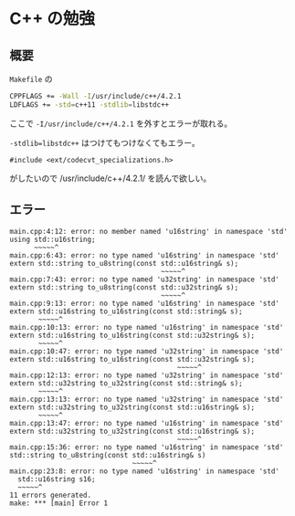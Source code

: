 C++ の勉強
==============

## 概要

`Makefile` の

``` sh
CPPFLAGS += -Wall -I/usr/include/c++/4.2.1
LDFLAGS += -std=c++11 -stdlib=libstdc++
```

ここで `-I/usr/include/c++/4.2.1` を外すとエラーが取れる。

`-stdlib=libstdc++` はつけてもつけなくてもエラー。


```
#include <ext/codecvt_specializations.h>
```
がしたいので /usr/include/c++/4.2.1/ を読んで欲しい。


## エラー

```
main.cpp:4:12: error: no member named 'u16string' in namespace 'std'
using std::u16string;
      ~~~~~^
main.cpp:6:43: error: no type named 'u16string' in namespace 'std'
extern std::string to_u8string(const std::u16string& s);
                                     ~~~~~^
main.cpp:7:43: error: no type named 'u32string' in namespace 'std'
extern std::string to_u8string(const std::u32string& s);
                                     ~~~~~^
main.cpp:9:13: error: no type named 'u16string' in namespace 'std'
extern std::u16string to_u16string(const std::string& s);
       ~~~~~^
main.cpp:10:13: error: no type named 'u16string' in namespace 'std'
extern std::u16string to_u16string(const std::u32string& s);
       ~~~~~^
main.cpp:10:47: error: no type named 'u32string' in namespace 'std'
extern std::u16string to_u16string(const std::u32string& s);
                                         ~~~~~^
main.cpp:12:13: error: no type named 'u32string' in namespace 'std'
extern std::u32string to_u32string(const std::string& s);
       ~~~~~^
main.cpp:13:13: error: no type named 'u32string' in namespace 'std'
extern std::u32string to_u32string(const std::u16string& s);
       ~~~~~^
main.cpp:13:47: error: no type named 'u16string' in namespace 'std'
extern std::u32string to_u32string(const std::u16string& s);
                                         ~~~~~^
main.cpp:15:36: error: no type named 'u16string' in namespace 'std'
std::string to_u8string(const std::u16string& s)
                              ~~~~~^
main.cpp:23:8: error: no type named 'u16string' in namespace 'std'
  std::u16string s16;
  ~~~~~^
11 errors generated.
make: *** [main] Error 1
```
